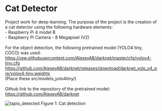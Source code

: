 # Cat Detector

Project work for deep learning. The purpose of the project is the creation of a cat detector using the following hardware elements:
<br /> - Raspberry Pi 4 model B
<br /> - Raspberry Pi Camera - 8 Megapixel (V2)
<br />
<br />For the object detection, the following pretrained model (YOLO4 tiny, COCO) was used:
<br />https://raw.githubusercontent.com/AlexeyAB/darknet/master/cfg/yolov4-tiny.cfg
<br />https://github.com/AlexeyAB/darknet/releases/download/darknet_yolo_v4_pre/yolov4-tiny.weights
<br />(Place these src/models_yolo4tiny/)
<br />
<br />Github link to the repository of the pretrained model:
<br />https://github.com/AlexeyAB/darknet

![tapio_detected](https://github.com/Gemmus/CatDetector/assets/112064697/4608e734-fb8e-499a-aa75-717cbc76d9e6)
Figure 1: Cat detection
